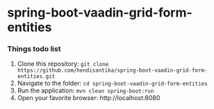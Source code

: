 # spring-boot-vaadin-grid-form-entities

### Things todo list

1. Clone this repository: `git clone https://github.com/hendisantika/spring-boot-vaadin-grid-form-entities.git`
2. Navigate to the folder: `cd spring-boot-vaadin-grid-form-entities`
3. Run the application: `mvn clean spring-boot:run`
4. Open your favorite browser: http://localhost:8080
